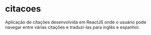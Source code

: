 # citacoes
Aplicação de citações desenvolvida em ReactJS onde o usuário pode navegar entre várias citações e traduzi-las para inglês e espanhol. 

